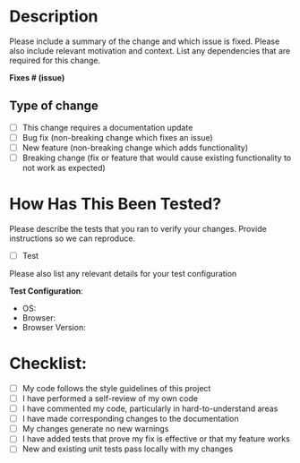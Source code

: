 # Description

Please include a summary of the change and which issue is fixed. Please also include relevant motivation and context. List any dependencies that are required for this change.

**Fixes # (issue)**

## Type of change

- [ ] This change requires a documentation update
- [ ] Bug fix (non-breaking change which fixes an issue)
- [ ] New feature (non-breaking change which adds functionality)
- [ ] Breaking change (fix or feature that would cause existing functionality to not work as expected)

# How Has This Been Tested?

Please describe the tests that you ran to verify your changes. Provide instructions so we can reproduce. 

- [ ] Test

Please also list any relevant details for your test configuration

**Test Configuration**:
* OS:
* Browser:
* Browser Version:

# Checklist:

- [ ] My code follows the style guidelines of this project
- [ ] I have performed a self-review of my own code
- [ ] I have commented my code, particularly in hard-to-understand areas
- [ ] I have made corresponding changes to the documentation
- [ ] My changes generate no new warnings
- [ ] I have added tests that prove my fix is effective or that my feature works
- [ ] New and existing unit tests pass locally with my changes
